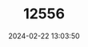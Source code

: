 ---
title: "12556"
category: "Macaca nigra"
draft: false
date: 2024-02-22 13:03:50
languages:
  English: ["Black Crested Macaque", "Celebes Black Macaque", "Celebes Macaque", "Crested Black Macaque", "Gorontalo Macaque", "Sulawesi Black Macaque", "Sulawesi Macaque", "Celebes Crested Macaque"]
  French: ["Cynopithèque Nègre", "Macaque Des Célèbes"]
  Spanish; Castilian: ["Macaca Negra"]
  Indonesian: ["monyet hitam", "Yaki"]
---